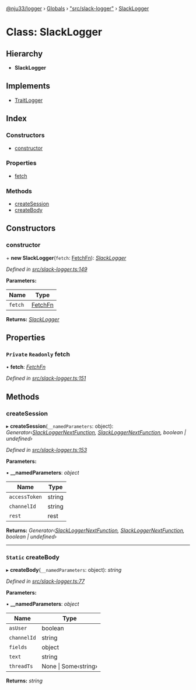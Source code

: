 [@nju33/logger](../README.md) › [Globals](../globals.md) › ["src/slack-logger"](../modules/_src_slack_logger_.md) › [SlackLogger](_src_slack_logger_.slacklogger.md)

# Class: SlackLogger

## Hierarchy

* **SlackLogger**

## Implements

* [TraitLogger](../interfaces/_src_logger_.traitlogger.md)

## Index

### Constructors

* [constructor](_src_slack_logger_.slacklogger.md#constructor)

### Properties

* [fetch](_src_slack_logger_.slacklogger.md#private-readonly-fetch)

### Methods

* [createSession](_src_slack_logger_.slacklogger.md#createsession)
* [createBody](_src_slack_logger_.slacklogger.md#static-createbody)

## Constructors

###  constructor

\+ **new SlackLogger**(`fetch`: [FetchFn](../modules/_src_logger_.md#fetchfn)): *[SlackLogger](_src_slack_logger_.slacklogger.md)*

*Defined in [src/slack-logger.ts:149](https://github.com/nju33/logger/blob/09b9025/src/slack-logger.ts#L149)*

**Parameters:**

Name | Type |
------ | ------ |
`fetch` | [FetchFn](../modules/_src_logger_.md#fetchfn) |

**Returns:** *[SlackLogger](_src_slack_logger_.slacklogger.md)*

## Properties

### `Private` `Readonly` fetch

• **fetch**: *[FetchFn](../modules/_src_logger_.md#fetchfn)*

*Defined in [src/slack-logger.ts:151](https://github.com/nju33/logger/blob/09b9025/src/slack-logger.ts#L151)*

## Methods

###  createSession

▸ **createSession**(`__namedParameters`: object): *Generator‹[SlackLoggerNextFunction](../modules/_src_slack_logger_.md#slackloggernextfunction), [SlackLoggerNextFunction](../modules/_src_slack_logger_.md#slackloggernextfunction), boolean | undefined›*

*Defined in [src/slack-logger.ts:153](https://github.com/nju33/logger/blob/09b9025/src/slack-logger.ts#L153)*

**Parameters:**

▪ **__namedParameters**: *object*

Name | Type |
------ | ------ |
`accessToken` | string |
`channelId` | string |
`rest` | rest |

**Returns:** *Generator‹[SlackLoggerNextFunction](../modules/_src_slack_logger_.md#slackloggernextfunction), [SlackLoggerNextFunction](../modules/_src_slack_logger_.md#slackloggernextfunction), boolean | undefined›*

___

### `Static` createBody

▸ **createBody**(`__namedParameters`: object): *string*

*Defined in [src/slack-logger.ts:77](https://github.com/nju33/logger/blob/09b9025/src/slack-logger.ts#L77)*

**Parameters:**

▪ **__namedParameters**: *object*

Name | Type |
------ | ------ |
`asUser` | boolean |
`channelId` | string |
`fields` | object |
`text` | string |
`threadTs` | None &#124; Some‹string› |

**Returns:** *string*
